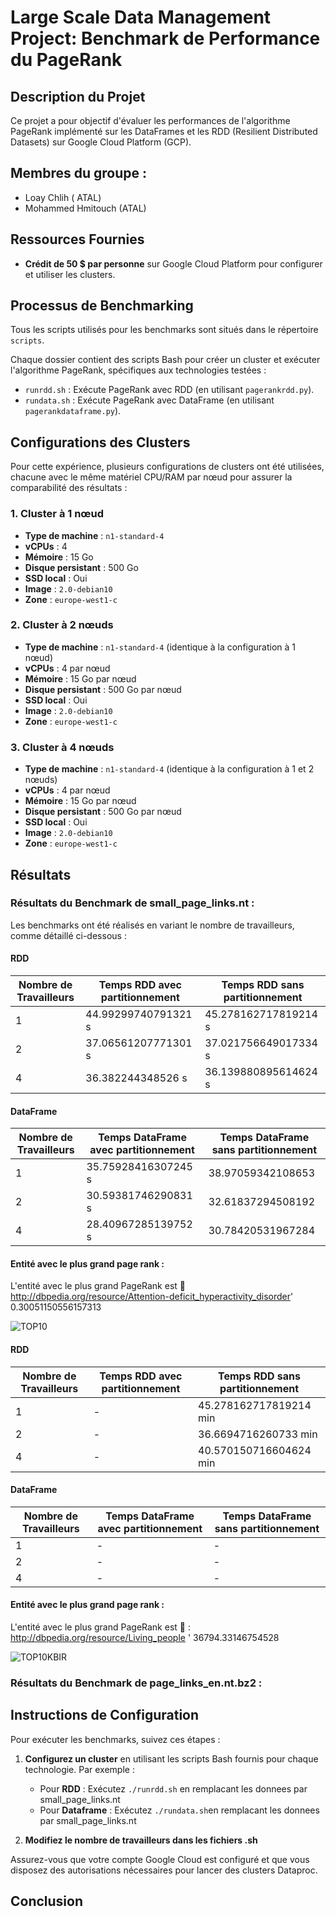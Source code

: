 # Large Scale Data Management Project: Benchmark de Performance du PageRank

## Description du Projet

Ce projet a pour objectif d'évaluer les performances de l'algorithme PageRank implémenté sur les DataFrames et les RDD (Resilient Distributed Datasets) sur Google Cloud Platform (GCP).

## Membres du groupe : 

- Loay Chlih ( ATAL)
- Mohammed Hmitouch (ATAL)

## Ressources Fournies

- **Crédit de 50 $ par personne** sur Google Cloud Platform pour configurer et utiliser les clusters.

## Processus de Benchmarking

Tous les scripts utilisés pour les benchmarks sont situés dans le répertoire `scripts`.

Chaque dossier contient des scripts Bash pour créer un cluster et exécuter l'algorithme PageRank, spécifiques aux technologies testées :

- `runrdd.sh` : Exécute PageRank avec RDD (en utilisant `pagerankrdd.py`).
- `rundata.sh` : Exécute PageRank avec DataFrame (en utilisant `pagerankdataframe.py`).

## Configurations des Clusters

Pour cette expérience, plusieurs configurations de clusters ont été utilisées, chacune avec le même matériel CPU/RAM par nœud pour assurer la comparabilité des résultats :

### 1. Cluster à 1 nœud

- **Type de machine** : `n1-standard-4`
- **vCPUs** : 4
- **Mémoire** : 15 Go
- **Disque persistant** : 500 Go
- **SSD local** : Oui
- **Image** : `2.0-debian10`
- **Zone** : `europe-west1-c`

### 2. Cluster à 2 nœuds

- **Type de machine** : `n1-standard-4` (identique à la configuration à 1 nœud)
- **vCPUs** : 4 par nœud
- **Mémoire** : 15 Go par nœud
- **Disque persistant** : 500 Go par nœud
- **SSD local** : Oui
- **Image** : `2.0-debian10`
- **Zone** : `europe-west1-c`

### 3. Cluster à 4 nœuds

- **Type de machine** : `n1-standard-4` (identique à la configuration à 1 et 2 nœuds)
- **vCPUs** : 4 par nœud
- **Mémoire** : 15 Go par nœud
- **Disque persistant** : 500 Go par nœud
- **SSD local** : Oui
- **Image** : `2.0-debian10`
- **Zone** : `europe-west1-c`

## Résultats

### Résultats du Benchmark de small_page_links.nt : 

Les benchmarks ont été réalisés en variant le nombre de travailleurs, comme détaillé ci-dessous :

#### RDD

| Nombre de Travailleurs | Temps RDD avec partitionnement | Temps RDD sans partitionnement |
| ---------------------- | ------------------------------ | ------------------------------------ |
| 1                      | 44.99299740791321 s             | 45.278162717819214 s                     |
| 2                      | 37.06561207771301 s          | 37.021756649017334 s                       |
| 4                      | 36.382244348526 s           | 36.139880895614624 s                     |

#### DataFrame

| Nombre de Travailleurs | Temps DataFrame avec partitionnement | Temps DataFrame sans partitionnement |
| ---------------------- | ----------------------------------- | ------------------------------------- |
| 1                      | 35.75928416307245 s             |     38.97059342108653                   |
| 2                      |   30.59381746290831 s                |   32.61837294508192                 |
| 4                      |    28.40967285139752 s               |     30.78420531967284                 |

#### Entité avec le plus grand page rank : 
L'entité avec le plus grand PageRank est 🏅 <http://dbpedia.org/resource/Attention-deficit_hyperactivity_disorder>' 0.30051150556157313

![TOP10](https://github.com/user-attachments/assets/dfc054e5-b0db-4ef9-a394-62b9716954bc)
#### RDD

| Nombre de Travailleurs | Temps RDD avec partitionnement | Temps RDD sans partitionnement |
| ---------------------- | ------------------------------ | ------------------------------------ |
| 1                      | -             | 45.278162717819214 min                     |
| 2                      | -          | 36.6694716260733 min                    |
| 4                      | -          | 40.570150716604624 min                  |

#### DataFrame

| Nombre de Travailleurs | Temps DataFrame avec partitionnement | Temps DataFrame sans partitionnement |
| ---------------------- | ----------------------------------- | ------------------------------------- |
| 1                      |  -         |                 -       |
| 2                      |    -                |         -           |
| 4                      |     -               |          -            |

#### Entité avec le plus grand page rank : 
L'entité avec le plus grand PageRank est 🏅 : <http://dbpedia.org/resource/Living_people> ' 36794.33146754528

![TOP10KBIR](https://github.com/user-attachments/assets/1af4b92c-d947-437a-9bc6-53579fc70b1f)

### Résultats du Benchmark de page_links_en.nt.bz2 :


## Instructions de Configuration

Pour exécuter les benchmarks, suivez ces étapes :

1. **Configurez un cluster** en utilisant les scripts Bash fournis pour chaque technologie. Par exemple :
    - Pour **RDD** : Exécutez `./runrdd.sh` en remplacant les donnees par small_page_links.nt
    - Pour **Dataframe** : Exécutez `./rundata.sh`en remplacant les donnees par small_page_links.nt

2. **Modifiez le nombre de travailleurs dans les fichiers .sh**

Assurez-vous que votre compte Google Cloud est configuré et que vous disposez des autorisations nécessaires pour lancer des clusters Dataproc.

## Conclusion

